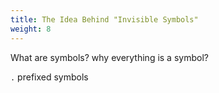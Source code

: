 ```yaml
---
title: The Idea Behind "Invisible Symbols"
weight: 8
---
```


What are symbols? why everything is a symbol?

`.` prefixed symbols
